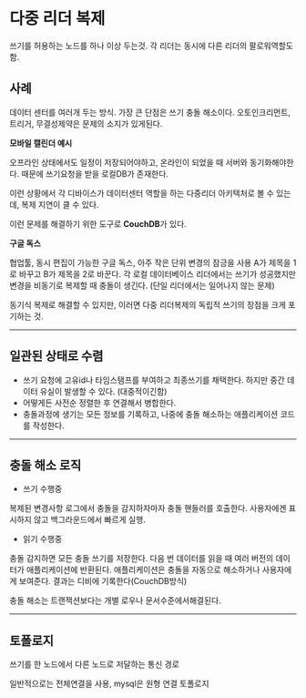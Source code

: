 # 다중 리더 복제

쓰기를 허용하는 노드를 하나 이상 두는것.
각 리더는 동시에 다른 리더의 팔로워역할도 함.

## 사례

데이터 센터를 여러개 두는 방식.
가장 큰 단점은 쓰기 충돌 해소이다.
오토인크리먼트, 트리거, 무결성제약은 문제의 소지가 있게된다.

**모바일 캘린더 예시**

오프라인 상태에서도 일정이 저장되어야하고, 온라인이 되었을 때 서버와 동기화해야한다.
때문에 쓰기요청을 받을 로컬DB가 존재한다.

이런 상황에서 각 디바이스가 데이터센터 역할을 하는 다중리더 아키텍처로 볼 수 있는데,
복제 지연이 클 수 있다.

이런 문제를 해결하기 위한 도구로 **CouchDB**가 있다.

**구글 독스**

협업툴, 동시 편집이 가능한 구글 독스, 아주 작은 단위 변경의 잠긍을 사용
A가 제목을 1로 바꾸고 B가 제목을 2로 바꾼다.
각 로컬 데이터베이스 리더에서는 쓰기가 성공했지만 변경을 비동기로 복제할 때 충돌이 생긴다. (단일 리더에서는 일어나지 않는 문제)

동기식 복제로 해결할 수 있지만, 이러면 다중 리더복제의 독립적 쓰기의 장점을 크게 포기하는 것.

---

## 일관된 상태로 수렴

- 쓰기 요청에 고유id나 타임스탬프를 부여하고 최종쓰기를 채택한다. 하지만 중간 데이터 유실이 발생할 수 있다. (대중적이긴함)
- 어떻게든 사전순 정렬한 후 연결해서 병합한다.
- 충돌과정에 생기는 모든 정보를 기록하고, 나중에 충돌 해소하는 애플리케이션 코드를 작성한다.

---

## 충돌 해소 로직

- 쓰기 수행중

복제된 변경사항 로그에서 충돌을 감지하자마자 충돌 핸들러를 호출한다.
사용자에겐 표시하지 않고 백그라운드에서 빠르게 실행.

- 읽기 수행중

충돌 감지하면 모든 충돌 쓰기를 저장한다. 다음 번 데이터를 읽을 때 여러 버전의 데이터가 애플리케이션에 반환된다.
애플리케이션은 충돌을 자동으로 해소하거나 사용자에게 보여준다. 결과는 디비에 기록한다(CouchDB방식)

충돌 해소는 트랜잭션보다는 개별 로우나 문서수준에서해결된다.

---

## 토폴로지

쓰기를 한 노드에서 다른 노드로 저달하는 통신 경로

일반적으로는 전체연결을 사용, mysql은 원형 연결 토폴로지
